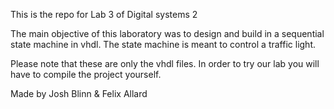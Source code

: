 This is the repo for Lab 3 of Digital systems 2

The main objective of this laboratory was to design and build in a sequential state machine in vhdl.
The state machine is meant to control a traffic light.

Please note that these are only the vhdl files.
In order to try our lab you will have to compile the project yourself.

Made by Josh Blinn & Felix Allard

